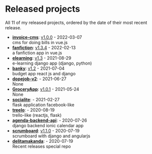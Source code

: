 # Released projects

All <!-- release_count starts -->11<!-- release_count ends --> of my released projects, ordered by the date of their most recent release.

<!-- recent_releases starts -->
* **[invoice-cms](https://github.com/delitamakanda/invoice-cms)**: [v1.0.0](https://github.com/delitamakanda/invoice-cms/releases/tag/v1.0.0) - 2022-03-07
<br>cms for doing bills in vue.js
* **[fanfiction](https://github.com/delitamakanda/fanfiction)**: [v1.3.4](https://github.com/delitamakanda/fanfiction/releases/tag/v1.3.4) - 2022-02-13
<br>a fanfiction app in vue.js
* **[elearning](https://github.com/delitamakanda/elearning)**: [v1.3](https://github.com/delitamakanda/elearning/releases/tag/v1.3) - 2021-08-29
<br>e-learning django app (django, python)
* **[banky](https://github.com/delitamakanda/banky)**: [v1.2](https://github.com/delitamakanda/banky/releases/tag/v1.2) - 2021-07-04
<br>budget app react js and django
* **[dopejob-v2](https://github.com/delitamakanda/dopejob-v2)**: [](https://github.com/delitamakanda/dopejob-v2/releases/tag/v1.0) - 2021-06-27
<br>None
* **[GroceryApp](https://github.com/delitamakanda/GroceryApp)**: [v1.0.1](https://github.com/delitamakanda/GroceryApp/releases/tag/v1.0.1) - 2021-05-24
<br>None
* **[socialite](https://github.com/delitamakanda/socialite)**: [](https://github.com/delitamakanda/socialite/releases/tag/v2.1) - 2021-02-27
<br>flask application facebook-like
* **[treelo](https://github.com/delitamakanda/treelo)**: [](https://github.com/delitamakanda/treelo/releases/tag/v0.2) - 2020-08-19
<br>trello-like (reactjs, flask)
* **[agenda-backend-api](https://github.com/delitamakanda/agenda-backend-api)**: [](https://github.com/delitamakanda/agenda-backend-api/releases/tag/v1.0) - 2020-07-26
<br>django backend ionic calendar app
* **[scrumboard](https://github.com/delitamakanda/scrumboard)**: [v1.1.0](https://github.com/delitamakanda/scrumboard/releases/tag/v1.1.0) - 2020-07-19
<br>scrumboard with django and angularjs
* **[delitamakanda](https://github.com/delitamakanda/delitamakanda)**: [](https://github.com/delitamakanda/delitamakanda/releases/tag/v1.0) - 2020-07-19
<br>Recent releases special repo
<!-- recent_releases ends -->
